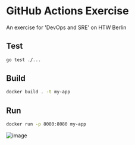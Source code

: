 # GitHub Actions Exercise

An exercise for 'DevOps and SRE' on HTW Berlin

## Test

```bash
go test ./...
```

## Build

```bash
docker build . -t my-app
```

## Run

```bash
docker run -p 8080:8080 my-app
```
![image](https://user-images.githubusercontent.com/84394566/141962622-40bbb3ac-103a-46ee-bc1c-d6ee341c84cb.png)
